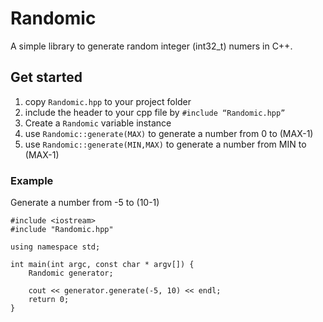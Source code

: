 # Randomic

A simple library to generate random integer (int32_t) numers in C++.

## Get started

1. copy `Randomic.hpp` to your project folder
2. include the header to your cpp file by `#include “Randomic.hpp”`
3. Create a `Randomic` variable instance
4. use `Randomic::generate(MAX)` to generate a number from 0 to (MAX-1)
5. use `Randomic::generate(MIN,MAX)` to generate a number from MIN to (MAX-1)

### Example

Generate a number from -5 to (10-1)

```other
#include <iostream>
#include "Randomic.hpp"

using namespace std;

int main(int argc, const char * argv[]) {
    Randomic generator;
    
    cout << generator.generate(-5, 10) << endl;
    return 0;
}
```
